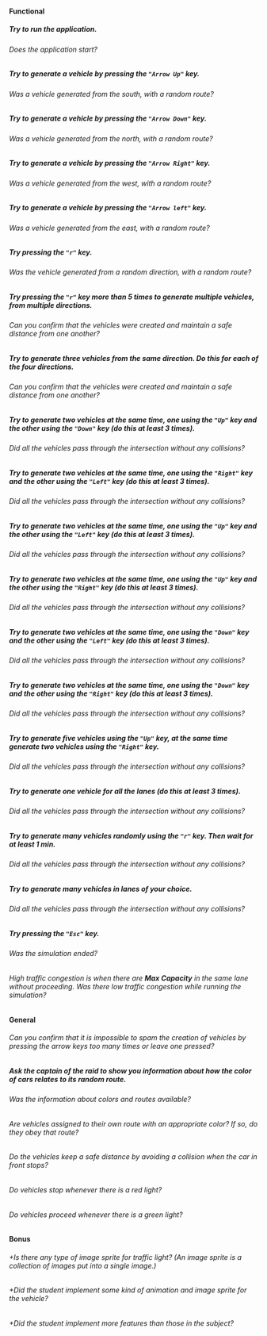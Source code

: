 #### Functional

##### Try to run the application.

###### Does the application start?

##### Try to generate a vehicle by pressing the `"Arrow Up"` key.

###### Was a vehicle generated from the south, with a random route?

##### Try to generate a vehicle by pressing the `"Arrow Down"` key.

###### Was a vehicle generated from the north, with a random route?

##### Try to generate a vehicle by pressing the `"Arrow Right"` key.

###### Was a vehicle generated from the west, with a random route?

##### Try to generate a vehicle by pressing the `"Arrow left"` key.

###### Was a vehicle generated from the east, with a random route?

##### Try pressing the `"r"` key.

###### Was the vehicle generated from a random direction, with a random route?

##### Try pressing the `"r"` key more than 5 times to generate multiple vehicles, from multiple directions.

###### Can you confirm that the vehicles were created and maintain a safe distance from one another?

##### Try to generate three vehicles from the same direction. Do this for each of the four directions.

###### Can you confirm that the vehicles were created and maintain a safe distance from one another?

##### Try to generate two vehicles at the same time, one using the `"Up"` key and the other using the `"Down"` key (do this at least 3 times).

###### Did all the vehicles pass through the intersection without any collisions?

##### Try to generate two vehicles at the same time, one using the `"Right"` key and the other using the `"Left"` key (do this at least 3 times).

###### Did all the vehicles pass through the intersection without any collisions?

##### Try to generate two vehicles at the same time, one using the `"Up"` key and the other using the `"Left"` key (do this at least 3 times).

###### Did all the vehicles pass through the intersection without any collisions?

##### Try to generate two vehicles at the same time, one using the `"Up"` key and the other using the `"Right"` key (do this at least 3 times).

###### Did all the vehicles pass through the intersection without any collisions?

##### Try to generate two vehicles at the same time, one using the `"Down"` key and the other using the `"Left"` key (do this at least 3 times).

###### Did all the vehicles pass through the intersection without any collisions?

##### Try to generate two vehicles at the same time, one using the `"Down"` key and the other using the `"Right"` key (do this at least 3 times).

###### Did all the vehicles pass through the intersection without any collisions?

##### Try to generate five vehicles using the `"Up"` key, at the same time generate two vehicles using the `"Right"` key.

###### Did all the vehicles pass through the intersection without any collisions?

##### Try to generate one vehicle for all the lanes (do this at least 3 times).

###### Did all the vehicles pass through the intersection without any collisions?

##### Try to generate many vehicles randomly using the `"r"` key. Then wait for at least 1 min.

###### Did all the vehicles pass through the intersection without any collisions?

##### Try to generate many vehicles in lanes of your choice.

###### Did all the vehicles pass through the intersection without any collisions?

##### Try pressing the `"Esc"` key.

###### Was the simulation ended?

###### High traffic congestion is when there are **Max Capacity** in the same lane without proceeding. Was there low traffic congestion while running the simulation?

#### General

###### Can you confirm that it is impossible to spam the creation of vehicles by pressing the arrow keys too many times or leave one pressed?

##### Ask the captain of the raid to show you information about how the color of cars relates to its random route.

###### Was the information about colors and routes available?

###### Are vehicles assigned to their own route with an appropriate color? If so, do they obey that route?

###### Do the vehicles keep a safe distance by avoiding a collision when the car in front stops?

###### Do vehicles stop whenever there is a red light?

###### Do vehicles proceed whenever there is a green light?

#### Bonus

###### +Is there any type of image sprite for traffic light? (An image sprite is a collection of images put into a single image.)

###### +Did the student implement some kind of animation and image sprite for the vehicle?

###### +Did the student implement more features than those in the subject?
